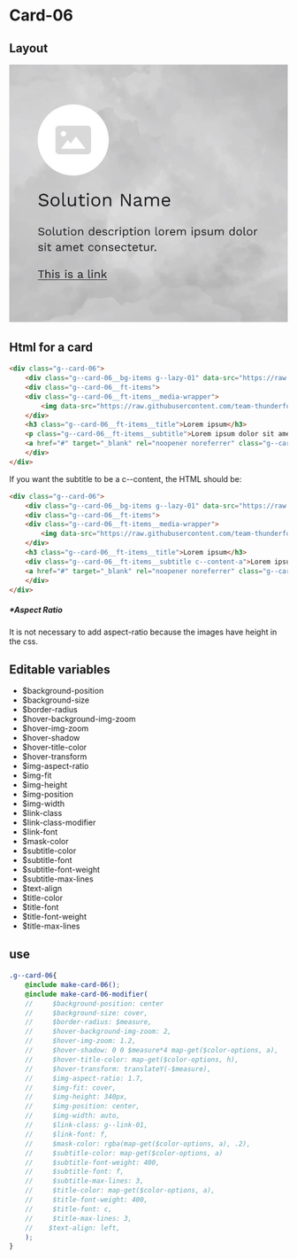 # Card-06

## Layout

![alt text][card-06]

[card-06]: /src/img/global-components/card/card-06.jpg

## Html for a card

```html
<div class="g--card-06">
    <div class="g--card-06__bg-items g--lazy-01" data-src="https://raw.githubusercontent.com/team-thunderfoot/ui/main/src/img/global-components/bg-placeholder.jpg"></div>
    <div class="g--card-06__ft-items">
    <div class="g--card-06__ft-items__media-wrapper">
        <img data-src="https://raw.githubusercontent.com/team-thunderfoot/ui/main/src/img/global-components/rounded-img-placeholder.png" src="/src/img/global-components/placeholder.jpg" alt="alt text" class="g--card-06__ft-items__media-wrapper__media g--lazy-01">
    </div>
    <h3 class="g--card-06__ft-items__title">Lorem ipsum</h3>
    <p class="g--card-06__ft-items__subtitle">Lorem ipsum dolor sit amet.</p>
    <a href="#" target="_blank" rel="noopener noreferrer" class="g--card-06__ft-items__link">This is a link</a>
    </div>
</div>
```

If you want the subtitle to be a c--content, the HTML should be:
```html
<div class="g--card-06">
    <div class="g--card-06__bg-items g--lazy-01" data-src="https://raw.githubusercontent.com/team-thunderfoot/ui/main/src/img/global-components/bg-placeholder.jpg"></div>
    <div class="g--card-06__ft-items">
    <div class="g--card-06__ft-items__media-wrapper">
        <img data-src="https://raw.githubusercontent.com/team-thunderfoot/ui/main/src/img/global-components/rounded-img-placeholder.png" src="/src/img/global-components/placeholder.jpg" alt="alt text" class="g--card-06__ft-items__media-wrapper__media g--lazy-01">
    </div>
    <h3 class="g--card-06__ft-items__title">Lorem ipsum</h3>
    <div class="g--card-06__ft-items__subtitle c--content-a">Lorem ipsum dolor sit amet.</div>
    <a href="#" target="_blank" rel="noopener noreferrer" class="g--card-06__ft-items__link">This is a link</a>
    </div>
</div>
```

##### \*Aspect Ratio

It is not necessary to add aspect-ratio because the images have height in the css.

## Editable variables

- $background-position
- $background-size
- $border-radius
- $hover-background-img-zoom
- $hover-img-zoom
- $hover-shadow
- $hover-title-color
- $hover-transform
- $img-aspect-ratio
- $img-fit
- $img-height
- $img-position
- $img-width
- $link-class
- $link-class-modifier
- $link-font
- $mask-color
- $subtitle-color
- $subtitle-font
- $subtitle-font-weight
- $subtitle-max-lines
- $text-align
- $title-color
- $title-font
- $title-font-weight
- $title-max-lines

## use

```scss
.g--card-06{
    @include make-card-06();
    @include make-card-06-modifier(
    //     $background-position: center
    //     $background-size: cover,
    //     $border-radius: $measure,
    //     $hover-background-img-zoom: 2,
    //     $hover-img-zoom: 1.2,
    //     $hover-shadow: 0 0 $measure*4 map-get($color-options, a),
    //     $hover-title-color: map-get($color-options, h),
    //     $hover-transform: translateY(-$measure),
    //     $img-aspect-ratio: 1.7,
    //     $img-fit: cover,
    //     $img-height: 340px,
    //     $img-position: center,
    //     $img-width: auto,
    //     $link-class: g--link-01,
    //     $link-font: f,
    //     $mask-color: rgba(map-get($color-options, a), .2),
    //     $subtitle-color: map-get($color-options, a)
    //     $subtitle-font-weight: 400,
    //     $subtitle-font: f,
    //     $subtitle-max-lines: 3,
    //     $title-color: map-get($color-options, a),
    //     $title-font-weight: 400,
    //     $title-font: c,
    //     $title-max-lines: 3,
    //    $text-align: left,
    );
}
```
